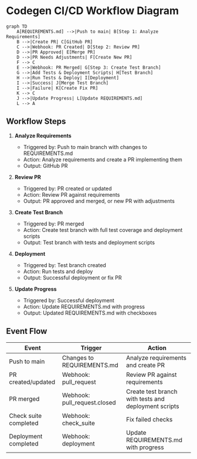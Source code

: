 # Codegen CI/CD Workflow Diagram

```mermaid
graph TD
    A[REQUIREMENTS.md] -->|Push to main| B[Step 1: Analyze Requirements]
    B -->|Create PR| C[GitHub PR]
    C -->|Webhook: PR Created| D[Step 2: Review PR]
    D -->|PR Approved| E[Merge PR]
    D -->|PR Needs Adjustments| F[Create New PR]
    F --> C
    E -->|Webhook: PR Merged| G[Step 3: Create Test Branch]
    G -->|Add Tests & Deployment Scripts| H[Test Branch]
    H -->|Run Tests & Deploy| I[Deployment]
    I -->|Success| J[Merge Test Branch]
    I -->|Failure| K[Create Fix PR]
    K --> C
    J -->|Update Progress| L[Update REQUIREMENTS.md]
    L --> A
```

## Workflow Steps

1. **Analyze Requirements**
   - Triggered by: Push to main branch with changes to REQUIREMENTS.md
   - Action: Analyze requirements and create a PR implementing them
   - Output: GitHub PR

2. **Review PR**
   - Triggered by: PR created or updated
   - Action: Review PR against requirements
   - Output: PR approved and merged, or new PR with adjustments

3. **Create Test Branch**
   - Triggered by: PR merged
   - Action: Create test branch with full test coverage and deployment scripts
   - Output: Test branch with tests and deployment scripts

4. **Deployment**
   - Triggered by: Test branch created
   - Action: Run tests and deploy
   - Output: Successful deployment or fix PR

5. **Update Progress**
   - Triggered by: Successful deployment
   - Action: Update REQUIREMENTS.md with progress
   - Output: Updated REQUIREMENTS.md with checkboxes

## Event Flow

| Event | Trigger | Action |
|-------|---------|--------|
| Push to main | Changes to REQUIREMENTS.md | Analyze requirements and create PR |
| PR created/updated | Webhook: pull_request | Review PR against requirements |
| PR merged | Webhook: pull_request.closed | Create test branch with tests and deployment scripts |
| Check suite completed | Webhook: check_suite | Fix failed checks |
| Deployment completed | Webhook: deployment | Update REQUIREMENTS.md with progress |

